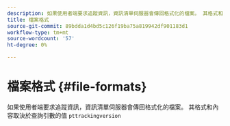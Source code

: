 ```yaml
---
description: 如果使用者端要求追蹤資訊，資訊清單伺服器會傳回格式化的檔案。 其格式和內容取決於查詢引數pttrackingversion的值
title: 檔案格式
source-git-commit: 89bdda1d4bd5c126f19ba75a819942df901183d1
workflow-type: tm+mt
source-wordcount: '57'
ht-degree: 0%

---
```



# 檔案格式 {#file-formats}

如果使用者端要求追蹤資訊，資訊清單伺服器會傳回格式化的檔案。 其格式和內容取決於查詢引數的值 `pttrackingversion`
